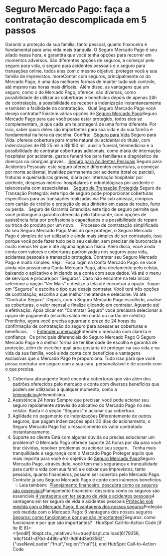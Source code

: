 # Seguro Mercado Pago: faça a contratação descomplicada em 5 passos

Garantir a proteção da sua família, tanto pessoal, quanto financeira é fundamental para uma vida mais tranquila. O Seguro Mercado Pago é seu aliado nessa hora, e garantirá que você tenha opções para recorrer em momentos adversos. São diferentes opções de seguros, a começar pelo seguro para vida, o seguro para acidentes pessoais e o seguro para transações online, todos eles com o mesmo objetivo: proteger você e sua família de imprevistos.
moreContar com seguros, principalmente os do Mercado Pago, é uma das melhores formas de manter tudo sob controle, até mesmo nas horas mais difíceis. 
Além disso, as vantagens que um seguro, como o do Mercado Pago, oferece, são diversas, como possibilidade de utilizar as coberturas e benefícios depois de apenas 24h de contratação, a possibilidade de receber a indenização instantaneamente e também a facilidade na contratação.
 
Qual Seguro Mercado Pago você deseja contratar?
Existem várias opções de [Seguro Mercado Pago](/seguros-mercado-pago)Seguro Mercado Pago para que você possa estar protegido, todos eles se complementam, já que cada um te protegerá de uma forma diferente. Por isso, saber quais deles são importantes para sua vida e da sua família é fundamental na hora da escolha. Confira:
 
[Seguro para Vida](https://meubolso.mercadopago.com.br/seguro-de-vida-mercado-pago) Seguro para Vida: oferece cobertura para morte natural ou acidental do titular, com indenizações de R$ 25 mil a R$ 150 mil, auxílio funeral, telemedicina e a possibilidade de contratar coberturas adicionais, como diária de internação hospitalar por acidente, gastos funerários para familiares e diagnóstico de doenças ou cirurgias graves. 
 
[](https://meubolso.mercadopago.com.br/seguro-de-vida-mercado-pago)[Seguro para Acidentes Pessoais](/seguro-de-acidentes-pessoais-mercado-pago) Seguro para Acidentes Pessoais: este seguro oferece diferentes coberturas, a começar por morte acidental, invalidez permanente por acidente (total ou parcial), fraturas e queimaduras graves, diária por internação hospitalar por acidente, despesas médico-hospitalares e odontológicas por acidente e teleconsulta com especialistas. 
 
[](https://meubolso.mercadopago.com.br/seguro-de-vida-mercado-pago)[Seguro de Transação Protegida](/seguro-cartao-pix-mercado-pago) Seguro de Transação Protegida: este tipo de seguro pode proporcionar coberturas específicas para as transações realizadas via Pix sob ameaça, compras com cartão de crédito e proteção do seu dinheiro em casos de roubo, furto ou perda. 
 
[](https://meubolso.mercadopago.com.br/seguro-de-vida-mercado-pago) Seguro de Garantia Estendida: este tipo de seguro permite que você prolongue a garantia oferecida pelo fabricante, com opções de assistência feita por profissionais capacitados e a possibilidade de reparo ou troca do produto por um novo. 
 
 
Processo de contratação simplificado do seu Seguro Mercado Pago
Mais do que proteger, o Seguro Mercado Pago é simples de ser utilizado e ainda mais simples de ser contratado, isso porque você pode fazer tudo pelo seu celular, sem precisar de burocracia e muito menos ter que ir até alguma agência física. Além disso, você ainda conta com valores e coberturas padronizadas nos seguros para vida, acidentes pessoais e transação protegida.
Contratar seu Seguro Mercado Pago é muito simples. Veja:
 
Faça login na Conta Mercado Pago: se você ainda não possui uma Conta Mercado Pago, abra diretamente pelo celular, baixando o aplicativo e iniciando sua conta com seus dados.
Vá até o menu de serviços e procure por “Seguros”. Caso não encontre na tela inicial, selecione a opção “Ver Mais” e deslize a tela até encontrar a opção.
Toque em “Seguros” e escolha o tipo que deseja contratar. Você terá três opções de contratação, escolha a que melhor lhe atende e selecione.
Vá até “Contratar Seguro”. Depois, com o Seguro Mercado Pago escolhido, analise as coberturas, o valor mensal e finalize clicando em contratar.
Aguarde até a efetivação. Após clicar em “Contratar Seguro” você precisará selecionar a opção de pagamento (escolha saldo em conta ou cartão de crédito). 
 
Prontinho, agora você precisa aguardar o prazo de 24 horas da confirmação de contratação do seguro para acessar as coberturas e benefícios. 
 
💡 [Entender o mercado](https://meubolso.mercadopago.com.br/guia-para-entender-o-mercado)Entender o mercado com clareza e confiança
 
Os principais diferenciais do Seguro Mercado Pago
O Seguro Mercado Pago é a melhor forma de ter liberdade de escolha e garantia de proteção, além de escolher qual área gostaria de proteger na sua vida e na vida da sua família, você ainda conta com benefícios e vantagens exclusivas que o Mercado Pago te proporciona. Tudo isso para que você possa contratar um seguro com a sua cara, personalizável e de acordo com o que precisa.
 
1. Cobertura abrangente
Você encontra coberturas que vão além dos padrões oferecidos pelo mercado e conta com diversos benefícios que podem ser utilizados a qualquer momento, como a [telemedicina](/seguro-mercado-pago-telemedicina-emergencia-odontologica)telemedicina.
 
2. Assistência 24 horas
Sempre que precisar, você pode acionar seu seguro rapidamente através do aplicativo do Mercado Pago no seu celular. Basta ir à seção “Seguros” e acionar sua cobertura. 
 
3. Agilidade no pagamento de indenizações
Diferentemente de outros seguros, que pagam indenizações após 30 dias do acionamento, o Seguro Mercado Pago faz o ressarcimento do valor contratado instantaneamente.
 
4. Suporte ao cliente
Está com alguma dúvida ou precisa solucionar um problema? O Mercado Pago oferece suporte 24 horas por dia para você tirar dúvidas, resolver problemas ou acionar seu seguro.
 
Tenha mais tranquilidade e segurança com o Mercado Pago
Proteger aquilo que mais importa para você é o objetivo do [Seguro Mercado Pago](/vantagens-seguros-mercado-pago)Seguro Mercado Pago, através dele, você tem mais segurança e tranquilidade para curtir a vida com sua família e deixar que imprevistos, tanto pessoais, quanto financeiros, possam ser cobertos pelo Mercado Pago. 
Contrate já seu Seguro Mercado Pago e conte com inúmeros benefícios.
 
💡 Leia também: 
[Planejamento financeiro: descubra como os seguros são essenciais](/seguros-no-planejamento-financeiro)Planejamento financeiro: descubra como os seguros são essenciais
[4 vantagens em ter seguro de vida e acidentes pessoais](/vantagens-em-ter-seguro-de-vida-e-acidentes-pessoais)4 vantagens em ter seguro de vida e acidentes pessoais
[Proteção sob medida com o Mercado Pago: 6 vantagens dos nossos seguros](/vantagens-seguros-mercado-pago)Proteção sob medida com o Mercado Pago: 6 vantagens dos nossos seguros
[Seguros: como funcionam e por que são importantes?](/guia-pratico-sobre-seguros?hsCtaTracking=c5c6b1e3-f917-4238-bfcf-6f208d4bd187%7C2d3a7e71-4228-4587-9ccd-1f87550cdd26)Seguros: como funcionam e por que são importantes?
 
HubSpot Call-to-Action Code [if lte IE 8]><div id="hs-cta-ie-element"></div><![endif][](https://cta-redirect.hubspot.com/cta/redirect/6179356/e8cf1441-d70d-449b-af61-9d64d3e03562) hbspt.cta._relativeUrls=true;hbspt.cta.load(6179356, 'e8cf1441-d70d-449b-af61-9d64d3e03562', {"useNewLoader":"true","region":"na1"});  end HubSpot Call-to-Action Code
